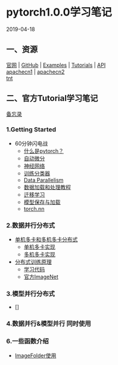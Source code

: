 # pytorch1.0.0学习笔记  
2019-04-18   
## 一、资源
[官网](https://pytorch.org/) | [GitHub](https://github.com/pytorch/pytorch) | [Examples](https://github.com/pytorch/examples)  | [Tutorials](https://github.com/pytorch/tutorials) | [API](https://pytorch-cn.readthedocs.io/zh/latest/#pytorch)         
[apachecn1](https://github.com/apachecn/pytorch-doc-zh) | [apachecn2](https://github.com/fusimeng/pytorch-doc-zh)       
[tnt](https://github.com/pytorch/tnt)  

   
## 二、官方Tutorial学习笔记   
[备忘录](https://pytorch.org/tutorials/beginner/ptcheat.html)   
### 1.Getting Started  
* 60分钟闪电战
    * [什么是pytorch？](notes/pytorch.md)
    * [自动微分](notes/autograd.md)
    * [神经网络](notes/nn.md)
    * [训练分类器](notes/training_classifier.md)
    * [Data Parallelism](notes/dataparallelism.md)
    * [数据加载和处理教程](notes/load_pre.md)
    * [迁移学习](https://github.com/fusimeng/pytorchexamples/blob/master/transferlearning.ipynb)  
    * [模型保存与加载](notes/load_save_model.md)
    * [torch.nn](https://github.com/fusimeng/pytorchexamples/blob/master/nn_tutorial.ipynb)

### 2.数据并行分布式
* [单机多卡和多机多卡分布式](notes/multigpus.md)
    * [单机多卡实现](https://github.com/fusimeng/pytorchexamples/blob/master/single_multigpus.ipynb)
    * [多机多卡实现](https://github.com/fusimeng/pytorchexamples/blob/master/DistributedDataParallel.ipynb)
* [分布式训练原理](notes/distributed.md)  
    * [学习代码](https://github.com/fusimeng/pytorchexamples/blob/master/dist_tutorial.ipynb)
    * [官方ImageNet](https://github.com/pytorch/examples/tree/master/imagenet)  
### 3.模型并行分布式
* []
### 4.数据并行&模型并行 同时使用

### 6.一些函数介绍
* [ImageFolder使用](https://blog.csdn.net/TH_NUM/article/details/80877435)   
